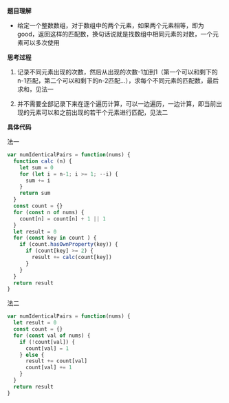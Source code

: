 **题目理解**

- 给定一个整数数组，对于数组中的两个元素，如果两个元素相等，即为good，返回这样的匹配数，换句话说就是找数组中相同元素的对数，一个元素可以多次使用

**思考过程**

1. 记录不同元素出现的次数，然后从出现的次数-1加到1（第一个可以和剩下的n-1匹配，第二个可以和剩下的n-2匹配...），求每个不同元素的匹配数，最后求和，见法一

2. 并不需要全部记录下来在逐个遍历计算，可以一边遍历，一边计算，即当前出现的元素可以和之前出现的若干个元素进行匹配，见法二

**具体代码**

法一
```javascript
var numIdenticalPairs = function(nums) {
  function calc (n) {
    let sum = 0
    for (let i = n-1; i >= 1; --i) {
      sum += i
    }
    return sum
  }
  const count = {}
  for (const n of nums) {
    count[n] = count[n] + 1 || 1
  }
  let result = 0
  for (const key in count ) {
    if (count.hasOwnProperty(key)) {
      if (count[key] >= 2) {
        result += calc(count[key])
      }
    }
  }
  return result
}
```

法二
```javascript
var numIdenticalPairs = function(nums) {
  let result = 0
  const count = {}
  for (const val of nums) {
    if (!count[val]) {
      count[val] = 1
    } else {
      result += count[val]
      count[val] += 1
    }
  }
  return result
}
```